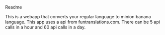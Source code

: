 Readme

This is a webapp that converts your regular language to minion banana language. This app uses a api from funtranslations.com. There can be 5 api calls in a hour and 60 api calls in a day.  
